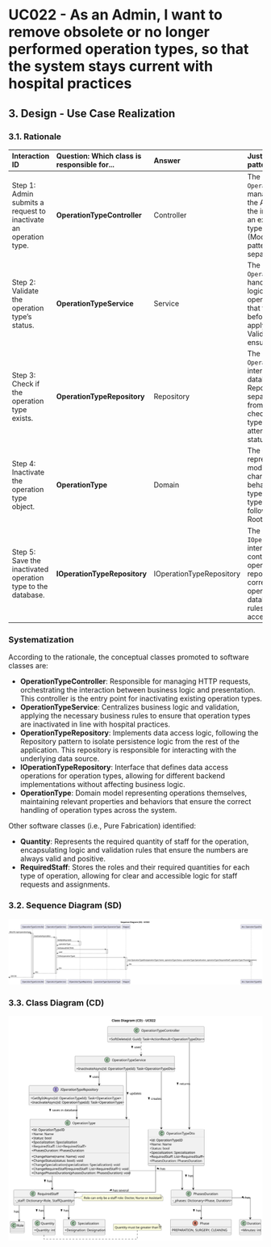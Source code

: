 # UC022 - As an Admin, I want to remove obsolete or no longer performed operation types, so that the system stays current with hospital practices

## 3. Design - Use Case Realization

### 3.1. Rationale

| Interaction ID                                       | Question: Which class is responsible for...         | Answer                              | Justification (with patterns)                                                                                                        |
|:-----------------------------------------------------|:----------------------------------------------------|:------------------------------------|:-------------------------------------------------------------------------------------------------------------------------------------|
| Step 1: Admin submits a request to inactivate an operation type. | **OperationTypeController**                          | Controller                          | The `OperationTypeController` manages the input from the Admin and initiates the inactivation flow for an existing operation type, following the MVC (Model-View-Controller) pattern that promotes separation of concerns.                                     |
| Step 2: Validate the operation type’s status.                  | **OperationTypeService**                             | Service                             | The `OperationTypeService` handles the business logic to validate the operation type, ensuring that the type is active before inactivation, applying Business Validation from DDD to ensure system integrity.                                             |
| Step 3: Check if the operation type exists.                     | **OperationTypeRepository**                          | Repository                          | The `OperationTypeRepository` interacts with the database using the Repository pattern to separate data access from business logic. It checks if the operation type already exists before attempting to update its status.                                 |
| Step 4: Inactivate the operation type object.                   | **OperationType**                                   | Domain                              | The `OperationType` class represents the domain model, encapsulating the characteristics and behaviors of an operation type. It changes the type's status to inactive following the Aggregate Root pattern of DDD.                                       |
| Step 5: Save the inactivated operation type to the database.     | **IOperationTypeRepository**                         | IOperationTypeRepository            | The `IOperationTypeRepository` interface defines a contract for persisting operation types. The repository ensures the correct update of the operation type in the database, adhering to the rules of the system’s data access layer.                    |

### Systematization

According to the rationale, the conceptual classes promoted to software classes are:

- **OperationTypeController**: Responsible for managing HTTP requests, orchestrating the interaction between business logic and presentation. This controller is the entry point for inactivating existing operation types.
- **OperationTypeService**: Centralizes business logic and validation, applying the necessary business rules to ensure that operation types are inactivated in line with hospital practices.
- **OperationTypeRepository**: Implements data access logic, following the Repository pattern to isolate persistence logic from the rest of the application. This repository is responsible for interacting with the underlying data source.
- **IOperationTypeRepository**: Interface that defines data access operations for operation types, allowing for different backend implementations without affecting business logic.
- **OperationType**: Domain model representing operations themselves, maintaining relevant properties and behaviors that ensure the correct handling of operation types across the system.

Other software classes (i.e., Pure Fabrication) identified:

- **Quantity**: Represents the required quantity of staff for the operation, encapsulating logic and validation rules that ensure the numbers are always valid and positive.
- **RequiredStaff**: Stores the roles and their required quantities for each type of operation, allowing for clear and accessible logic for staff requests and assignments.

### 3.2. Sequence Diagram (SD)

![uc022-sequence-diagram.svg](svg/uc022-sequence-diagram.svg)

### 3.3. Class Diagram (CD)

![uc022-class-diagram.svg](svg/uc022-class-diagram.svg)
